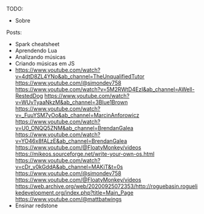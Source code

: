 TODO:
- Sobre

Posts:
- Spark cheatsheet
- Aprendendo Lua
- Analizando músicas
- Criando músicas em JS
- https://www.youtube.com/watch?v=4dtD8ZL4YNo&ab_channel=TheUnqualifiedTutor
https://www.youtube.com/@simondev758
https://www.youtube.com/watch?v=5M2RWtD4EzI&ab_channel=AWell-RestedDog
https://www.youtube.com/watch?v=WUvTyaaNkzM&ab_channel=3Blue1Brown
https://www.youtube.com/watch?v=_FuuYSM7yOo&ab_channel=MarcinAnforowicz
https://www.youtube.com/watch?v=U0_ONQQ5ZNM&ab_channel=BrendanGalea
https://www.youtube.com/watch?v=YO46x8fALzE&ab_channel=BrendanGalea
https://www.youtube.com/@FloatyMonkey/videos
https://mikeos.sourceforge.net/write-your-own-os.html
https://www.youtube.com/watch?v=cDr_y0kGddA&ab_channel=MAKiT&t=0s
https://www.youtube.com/@simondev758
https://www.youtube.com/@FloatyMonkey/videos
https://web.archive.org/web/20200925072353/http://roguebasin.roguelikedevelopment.org/index.php?title=Main_Page
https://www.youtube.com/@mattbatwings
- Ensinar redstone